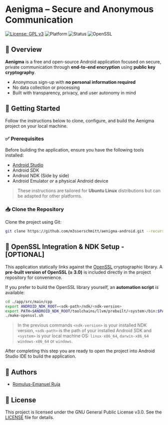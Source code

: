 # Aenigma – Secure and Anonymous Communication

[![License: GPL v3](https://img.shields.io/badge/License-GPLv3-blue.svg)](./LICENSE)
![Platform](https://img.shields.io/badge/platform-android-green)
![Status](https://img.shields.io/badge/status-active-brightgreen)
![OpenSSL](https://img.shields.io/badge/openssl-%3E%3D%203.0-blue)

## 📝 Overview

**Aenigma** is a free and open-source Android application focused on secure, private communication 
through **end-to-end encryption** using **public key cryptography**.

- Anonymous sign-up with **no personal information required**
- No data collection or processing
- Built with transparency, privacy, and user autonomy in mind


## 🚀 Getting Started

Follow the instructions below to clone, configure, and build the Aenigma project on your local machine.

### ✅ Prerequisites

Before building the application, ensure you have the following tools installed:

- [Android Studio](https://developer.android.com/studio)
- Android SDK
- Android NDK (Side by side)
- Android Emulator _or_ a physical Android device

> These instructions are tailored for **Ubuntu Linux** distributions but can be adapted for other platforms.

### 📥 Clone the Repository

Clone the project using Git:

```bash
git clone https://github.com/m3sserschmitt/aenigma-android.git --recursive
```

## 🔐 OpenSSL Integration & NDK Setup - [OPTIONAL]

This application statically links against the [OpenSSL](https://www.openssl.org/) cryptographic 
library. A **pre-built version of OpenSSL (≥ 3.0)** is included directly in the project repository 
for convenience.

If you prefer to build the OpenSSL library yourself, an **automation script** is available:

```bash
cd ./app/src/main/cpp
export ANDROID_NDK_ROOT=<sdk-path>/ndk/<ndk-version>
export PATH=$ANDROID_NDK_ROOT/toolchains/llvm/prebuilt/<system>/bin:$PATH
./make-openssl.sh
```

>In the previous commands `<ndk-version>` is your installed NDK version,
>`<sdk-path>` is the path of your installed Android SDK and
>`<system>` is your local machine OS: `linux-x86_64`, `darwin-x86_64` `windows-x86_64` or `windows`.

After completing this step you are
ready to open the project into Android Studio IDE to build the application.

## 👤 Authors

* [Romulus-Emanuel Ruja](mailto:youremail@example.com)

## 📜 License

This project is licensed under the GNU General Public License v3.0. See the [LICENSE](./LICENSE)
file for details.
